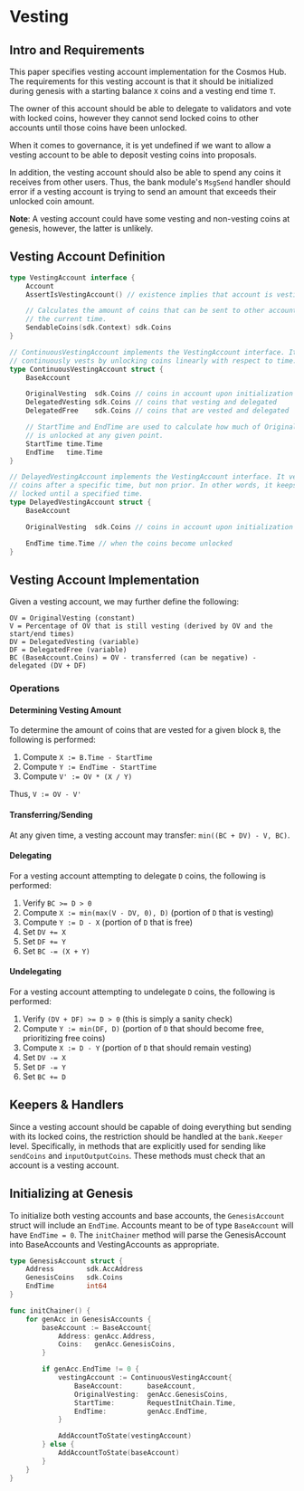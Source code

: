 # Vesting

## Intro and Requirements

This paper specifies vesting account implementation for the Cosmos Hub.
The requirements for this vesting account is that it should be initialized
during genesis with a starting balance `X` coins and a vesting end time `T`.

The owner of this account should be able to delegate to validators
and vote with locked coins, however they cannot send locked coins to other
accounts until those coins have been unlocked.

When it comes to governance, it is yet undefined if we want to allow a vesting
account to be able to deposit vesting coins into proposals.

In addition, the vesting account should also be able to spend any coins it
receives from other users. Thus, the bank module's `MsgSend` handler should
error if a vesting account is trying to send an amount that exceeds their
unlocked coin amount.

__Note__: A vesting account could have some vesting and non-vesting coins at
genesis, however, the latter is unlikely.

## Vesting Account Definition

```go
type VestingAccount interface {
    Account
    AssertIsVestingAccount() // existence implies that account is vesting

    // Calculates the amount of coins that can be sent to other accounts given
    // the current time.
    SendableCoins(sdk.Context) sdk.Coins
}

// ContinuousVestingAccount implements the VestingAccount interface. It
// continuously vests by unlocking coins linearly with respect to time.
type ContinuousVestingAccount struct {
    BaseAccount

    OriginalVesting  sdk.Coins // coins in account upon initialization
    DelegatedVesting sdk.Coins // coins that vesting and delegated
    DelegatedFree    sdk.Coins // coins that are vested and delegated

    // StartTime and EndTime are used to calculate how much of OriginalVesting
    // is unlocked at any given point.
    StartTime time.Time
    EndTime   time.Time
}

// DelayedVestingAccount implements the VestingAccount interface. It vests all
// coins after a specific time, but non prior. In other words, it keeps them
// locked until a specified time.
type DelayedVestingAccount struct {
    BaseAccount

    OriginalVesting  sdk.Coins // coins in account upon initialization

    EndTime time.Time // when the coins become unlocked
}
```

## Vesting Account Implementation

Given a vesting account, we may further define the following:

```
OV = OriginalVesting (constant)
V = Percentage of OV that is still vesting (derived by OV and the start/end times)
DV = DelegatedVesting (variable)
DF = DelegatedFree (variable)
BC (BaseAccount.Coins) = OV - transferred (can be negative) - delegated (DV + DF)
```

### Operations

#### Determining Vesting Amount

To determine the amount of coins that are vested for a given block `B`, the following is performed:

1. Compute `X := B.Time - StartTime`
2. Compute `Y := EndTime - StartTime`
3. Compute `V' := OV * (X / Y)`

Thus, `V := OV - V'`

#### Transferring/Sending

At any given time, a vesting account may transfer: `min((BC + DV) - V, BC)`.

#### Delegating

For a vesting account attempting to delegate `D` coins, the following is performed:

1. Verify `BC >= D > 0`
2. Compute `X := min(max(V - DV, 0), D)` (portion of `D` that is vesting)
3. Compute `Y := D - X` (portion of `D` that is free)
4. Set `DV += X`
5. Set `DF += Y`
6. Set `BC -= (X + Y)`

#### Undelegating

For a vesting account attempting to undelegate `D` coins, the following is performed:

1. Verify `(DV + DF) >= D > 0` (this is simply a sanity check)
2. Compute `Y := min(DF, D)` (portion of `D` that should become free, prioritizing free coins)
3. Compute `X := D - Y` (portion of `D` that should remain vesting)
4. Set `DV -= X`
5. Set `DF -= Y`
6. Set `BC += D`

## Keepers & Handlers

Since a vesting account should be capable of doing everything but sending with
its locked coins, the restriction should be handled at the `bank.Keeper` level.
Specifically, in methods that are explicitly used for sending like `sendCoins` and
`inputOutputCoins`. These methods must check that an account is a vesting account.

## Initializing at Genesis

To initialize both vesting accounts and base accounts, the `GenesisAccount`
struct will include an `EndTime`. Accounts meant to be of type `BaseAccount` will
have `EndTime = 0`. The `initChainer` method will parse the GenesisAccount into
BaseAccounts and VestingAccounts as appropriate.

```go
type GenesisAccount struct {
    Address        sdk.AccAddress
    GenesisCoins   sdk.Coins
    EndTime        int64
}

func initChainer() {
    for genAcc in GenesisAccounts {
        baseAccount := BaseAccount{
            Address: genAcc.Address,
            Coins:   genAcc.GenesisCoins,
        }

        if genAcc.EndTime != 0 {
            vestingAccount := ContinuousVestingAccount{
                BaseAccount:      baseAccount,
                OriginalVesting:  genAcc.GenesisCoins,
                StartTime:        RequestInitChain.Time,
                EndTime:          genAcc.EndTime,
            }

            AddAccountToState(vestingAccount)
        } else {
            AddAccountToState(baseAccount)
        }
    }
}
```
